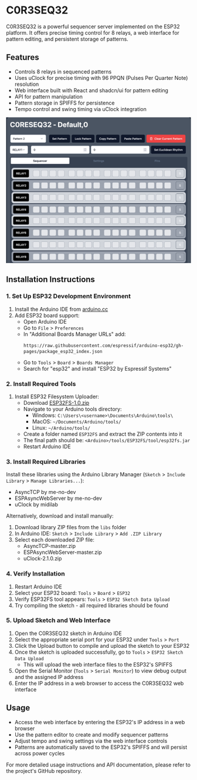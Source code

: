 # C0R3SEQ32

C0R3SEQ32 is a powerful sequencer server implemented on the ESP32 platform. It offers precise timing control for 8 relays, a web interface for pattern editing, and persistent storage of patterns.

## Features

- Controls 8 relays in sequenced patterns
- Uses uClock for precise timing with 96 PPQN (Pulses Per Quarter Note) resolution
- Web interface built with React and shadcn/ui for pattern editing
- API for pattern manipulation
- Pattern storage in SPIFFS for persistence
- Tempo control and swing timing via uClock integration

![screenshot](screenshot.png)

## Installation Instructions

### 1. Set Up ESP32 Development Environment

1. Install the Arduino IDE from [arduino.cc](https://www.arduino.cc/en/software)
2. Add ESP32 board support:
   - Open Arduino IDE
   - Go to `File` > `Preferences`
   - In "Additional Boards Manager URLs" add:
     ```
     https://raw.githubusercontent.com/espressif/arduino-esp32/gh-pages/package_esp32_index.json
     ```
   - Go to `Tools` > `Board` > `Boards Manager`
   - Search for "esp32" and install "ESP32 by Espressif Systems"

### 2. Install Required Tools

1. Install ESP32 Filesystem Uploader:
   - Download [ESP32FS-1.0.zip](https://github.com/me-no-dev/arduino-esp32fs-plugin/releases/download/1.0/ESP32FS-1.0.zip)
   - Navigate to your Arduino tools directory:
     - Windows: `C:\Users\<username>\Documents\Arduino\tools\`
     - MacOS: `~/Documents/Arduino/tools/`
     - Linux: `~/Arduino/tools/`
   - Create a folder named `ESP32FS` and extract the ZIP contents into it
   - The final path should be: `<Arduino>/tools/ESP32FS/tool/esp32fs.jar`
   - Restart Arduino IDE

### 3. Install Required Libraries

Install these libraries using the Arduino Library Manager (`Sketch` > `Include Library` > `Manage Libraries...`):

- AsyncTCP by me-no-dev
- ESPAsyncWebServer by me-no-dev  
- uClock by midilab

Alternatively, download and install manually:

1. Download library ZIP files from the `libs` folder
2. In Arduino IDE: `Sketch` > `Include Library` > `Add .ZIP Library`
3. Select each downloaded ZIP file:
   - AsyncTCP-master.zip
   - ESPAsyncWebServer-master.zip 
   - uClock-2.1.0.zip

### 4. Verify Installation

1. Restart Arduino IDE
2. Select your ESP32 board: `Tools` > `Board` > `ESP32`
3. Verify ESP32FS tool appears: `Tools` > `ESP32 Sketch Data Upload`
4. Try compiling the sketch - all required libraries should be found

### 5. Upload Sketch and Web Interface

1. Open the C0R3SEQ32 sketch in Arduino IDE
2. Select the appropriate serial port for your ESP32 under `Tools` > `Port`
3. Click the Upload button to compile and upload the sketch to your ESP32
4. Once the sketch is uploaded successfully, go to `Tools` > `ESP32 Sketch Data Upload`
   - This will upload the web interface files to the ESP32's SPIFFS
5. Open the Serial Monitor (`Tools` > `Serial Monitor`) to view debug output and the assigned IP address
6. Enter the IP address in a web browser to access the C0R3SEQ32 web interface

## Usage

- Access the web interface by entering the ESP32's IP address in a web browser
- Use the pattern editor to create and modify sequencer patterns
- Adjust tempo and swing settings via the web interface controls
- Patterns are automatically saved to the ESP32's SPIFFS and will persist across power cycles

For more detailed usage instructions and API documentation, please refer to the project's GitHub repository.
